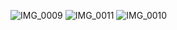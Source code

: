 ​![IMG_0009](https://user-images.githubusercontent.com/92836670/179339184-8b690d0f-dc90-4852-9667-a8b5d71db452.JPG)
![IMG_0011](https://user-images.githubusercontent.com/92836670/179339198-d180df06-a32c-48de-8912-b8f7f7045bdf.JPG)
![IMG_0010](https://user-images.githubusercontent.com/92836670/179339189-c8a762bf-625a-444b-b631-1862090b46de.JPG)
